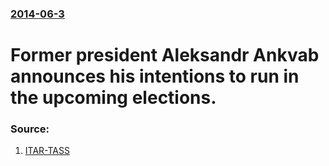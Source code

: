 ### [2014-06-3](/news/2014/06/3/index.md)

# Former president Aleksandr Ankvab announces his intentions to run in the upcoming elections. 




### Source:

1. [ITAR-TASS](http://en.itar-tass.com/world/734434)
